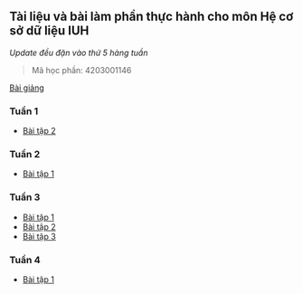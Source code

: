 ## Tài liệu và bài làm phần thực hành cho môn Hệ cơ sở dữ liệu IUH

*Update đều đặn vào thứ 5 hàng tuần*

> Mã học phần: 4203001146

[Bài giảng](./Documents/2022_BaiTapThucHanhCSDL_DaiHoc%20_v3.pdf)

### Tuần 1
- [Bài tập 2](./Week01/21001211_NguyenHuyThai_Tuan01.sql)

### Tuần 2
- [Bài tập 1](./Week02/Tuan02-21001211-NguyenHuyThai.sql)

### Tuần 3
- [Bài tập 1](./Week03/Tuan03_21001211_NguyenHuyThai_01.sql)
- [Bài tập 2](./Week03/Tuan03_21001211_NguyenHuyThai_02.sql)
- [Bài tập 3](./Week03/Tuan03_21001211_NguyenHuyThai_03.sql)

### Tuần 4
- [Bài tập 1](./Week04/Tuan04_21001211_NguyenHuyThai.sql)